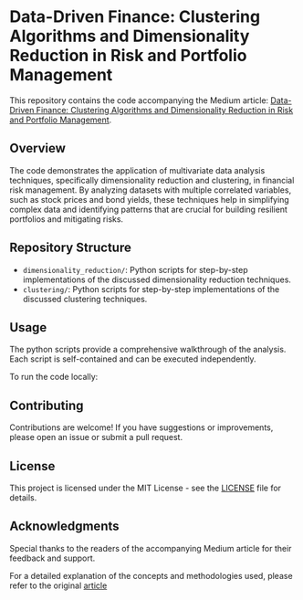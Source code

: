 # Data-Driven Finance: Clustering Algorithms and Dimensionality Reduction in Risk and Portfolio Management

This repository contains the code accompanying the Medium article: [Data-Driven Finance: Clustering Algorithms and Dimensionality Reduction in Risk and Portfolio Management](https://medium.com/@patelmunj2011/data-driven-finance-clustering-algorithms-and-dimensionality-reduction-in-risk-and-portfolio-9eeb055046ad).

## Overview

The code demonstrates the application of multivariate data analysis techniques, specifically dimensionality reduction and clustering, in financial risk management. By analyzing datasets with multiple correlated variables, such as stock prices and bond yields, these techniques help in simplifying complex data and identifying patterns that are crucial for building resilient portfolios and mitigating risks.

## Repository Structure

- `dimensionality_reduction/`: Python scripts for step-by-step implementations of the discussed dimensionality reduction techniques.
- `clustering/`: Python scripts for step-by-step implementations of the discussed clustering techniques.

## Usage

The python scripts provide a comprehensive walkthrough of the analysis. Each script is self-contained and can be executed independently.

To run the code locally:

## Contributing

Contributions are welcome! If you have suggestions or improvements, please open an issue or submit a pull request.

## License

This project is licensed under the MIT License - see the [LICENSE](LICENSE) file for details.

## Acknowledgments

Special thanks to the readers of the accompanying Medium article for their feedback and support.

For a detailed explanation of the concepts and methodologies used, please refer to the original [article](https://medium.com/@patelmunj2011/data-driven-finance-clustering-algorithms-and-dimensionality-reduction-in-risk-and-portfolio-9eeb055046ad)
